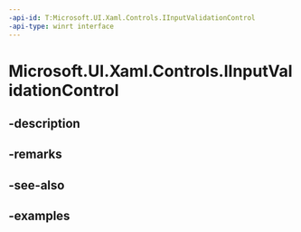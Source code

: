 ```yaml
---
-api-id: T:Microsoft.UI.Xaml.Controls.IInputValidationControl
-api-type: winrt interface
---
```


# Microsoft.UI.Xaml.Controls.IInputValidationControl

<!--
public interface IInputValidationControl
-->


## -description

## -remarks

## -see-also

## -examples


